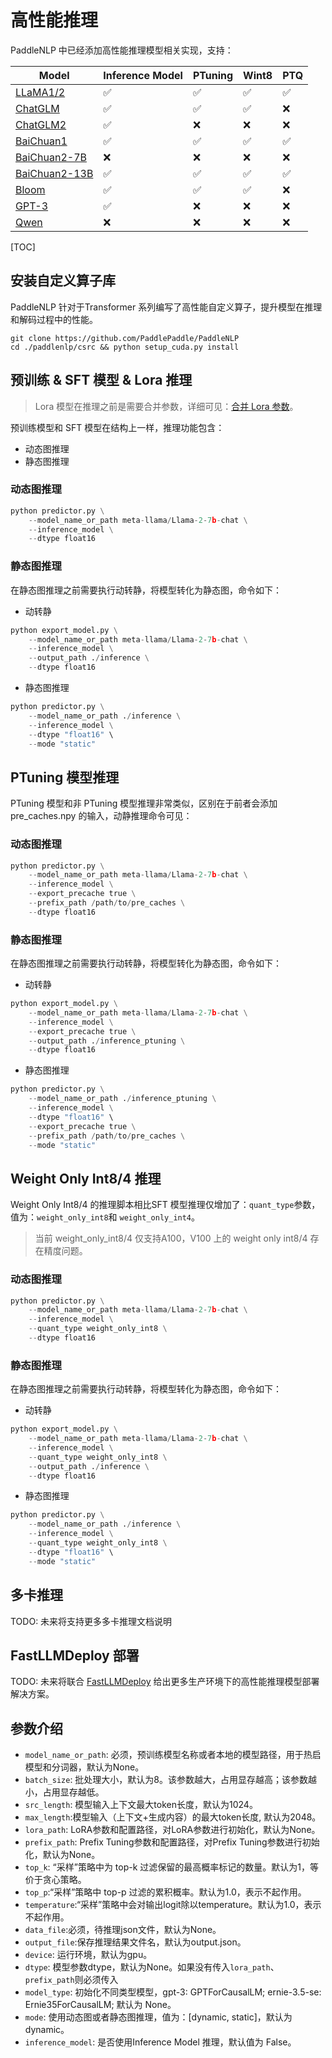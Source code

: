 # 高性能推理

PaddleNLP 中已经添加高性能推理模型相关实现，支持：

| Model                       | Inference Model | PTuning | Wint8 | PTQ |
|-----------------------------|-----------------|---------|-------|-----|
| [LLaMA1/2](./llama)         | ✅               | ✅       | ✅     | ✅   |
| [ChatGLM](./chatglm)        | ✅               | ✅       | ✅     | ❌   |
| [ChatGLM2](./chatglm2)      | ✅               | ❌       | ❌     | ❌   |
| [BaiChuan1](./baichuan)     | ✅               | ✅       | ✅     | ✅   |
| [BaiChuan2-7B](./baichuan)  | ❌               | ❌       | ❌     | ❌   |
| [BaiChuan2-13B](./baichuan) | ✅               | ✅       | ✅     | ✅   |
| [Bloom](./bloom)            | ✅               | ✅       | ✅     | ❌   |
| [GPT-3](./gpt-3)            | ✅               | ❌       | ❌     | ❌   |
| [Qwen](./qwen)              | ❌               | ❌       | ❌     | ❌   |

[TOC]

## 安装自定义算子库

PaddleNLP 针对于Transformer 系列编写了高性能自定义算子，提升模型在推理和解码过程中的性能。

```shell
git clone https://github.com/PaddlePaddle/PaddleNLP
cd ./paddlenlp/csrc && python setup_cuda.py install
```

## 预训练 & SFT 模型 & Lora 推理

> Lora 模型在推理之前是需要合并参数，详细可见：[合并 Lora 参数](https://github.com/PaddlePaddle/PaddleNLP/tree/develop/llm#37-lora-%E5%8F%82%E6%95%B0%E5%90%88%E5%B9%B6)。

预训练模型和 SFT 模型在结构上一样，推理功能包含：

* 动态图推理
* 静态图推理

### 动态图推理

```python
python predictor.py \
    --model_name_or_path meta-llama/Llama-2-7b-chat \
    --inference_model \
    --dtype float16
```

### 静态图推理

在静态图推理之前需要执行动转静，将模型转化为静态图，命令如下：

* 动转静

```python
python export_model.py \
    --model_name_or_path meta-llama/Llama-2-7b-chat \
    --inference_model \
    --output_path ./inference \
    --dtype float16
```

* 静态图推理

```python
python predictor.py \
    --model_name_or_path ./inference \
    --inference_model \
    --dtype "float16" \
    --mode "static"
```

## PTuning 模型推理

PTuning 模型和非 PTuning 模型推理非常类似，区别在于前者会添加 pre_caches.npy 的输入，动静推理命令可见：

### 动态图推理

```python
python predictor.py \
    --model_name_or_path meta-llama/Llama-2-7b-chat \
    --inference_model \
    --export_precache true \
    --prefix_path /path/to/pre_caches \
    --dtype float16
```

### 静态图推理

在静态图推理之前需要执行动转静，将模型转化为静态图，命令如下：

* 动转静

```python
python export_model.py \
    --model_name_or_path meta-llama/Llama-2-7b-chat \
    --inference_model \
    --export_precache true \
    --output_path ./inference_ptuning \
    --dtype float16
```

* 静态图推理

```python
python predictor.py \
    --model_name_or_path ./inference_ptuning \
    --inference_model \
    --dtype "float16" \
    --export_precache true \
    --prefix_path /path/to/pre_caches \
    --mode "static"
```

## Weight Only Int8/4 推理

Weight Only Int8/4 的推理脚本相比SFT 模型推理仅增加了：`quant_type`参数，值为：`weight_only_int8`和 `weight_only_int4`。

> 当前 weight_only_int8/4 仅支持A100，V100 上的 weight only int8/4 存在精度问题。

### 动态图推理

```python
python predictor.py \
    --model_name_or_path meta-llama/Llama-2-7b-chat \
    --inference_model \
    --quant_type weight_only_int8 \
    --dtype float16
```

### 静态图推理

在静态图推理之前需要执行动转静，将模型转化为静态图，命令如下：

* 动转静

```python
python export_model.py \
    --model_name_or_path meta-llama/Llama-2-7b-chat \
    --inference_model \
    --quant_type weight_only_int8 \
    --output_path ./inference \
    --dtype float16
```

* 静态图推理

```python
python predictor.py \
    --model_name_or_path ./inference \
    --inference_model \
    --quant_type weight_only_int8 \
    --dtype "float16" \
    --mode "static"
```

## 多卡推理

TODO: 未来将支持更多多卡推理文档说明

## FastLLMDeploy 部署

TODO: 未来将联合 [FastLLMDeploy](https://github.com/PaddlePaddle/FastDeploy) 给出更多生产环境下的高性能推理模型部署解决方案。

## 参数介绍

- `model_name_or_path`: 必须，预训练模型名称或者本地的模型路径，用于热启模型和分词器，默认为None。
- `batch_size`: 批处理大小，默认为8。该参数越大，占用显存越高；该参数越小，占用显存越低。
- `src_length`: 模型输入上下文最大token长度，默认为1024。
- `max_length`:模型输入（上下文+生成内容）的最大token长度, 默认为2048。
- `lora_path`: LoRA参数和配置路径，对LoRA参数进行初始化，默认为None。
- `prefix_path`: Prefix Tuning参数和配置路径，对Prefix Tuning参数进行初始化，默认为None。
- `top_k`: “采样”策略中为 top-k 过滤保留的最高概率标记的数量。默认为1，等价于贪心策略。
- `top_p`:“采样”策略中 top-p 过滤的累积概率。默认为1.0，表示不起作用。
- `temperature`:“采样”策略中会对输出logit除以temperature。默认为1.0，表示不起作用。
- `data_file`:必须，待推理json文件，默认为None。
- `output_file`:保存推理结果文件名，默认为output.json。
- `device`: 运行环境，默认为gpu。
- `dtype`: 模型参数dtype，默认为None。如果没有传入`lora_path`、`prefix_path`则必须传入
- `model_type`: 初始化不同类型模型，gpt-3: GPTForCausalLM; ernie-3.5-se: Ernie35ForCausalLM; 默认为 None。
- `mode`: 使用动态图或者静态图推理，值为：[dynamic, static]，默认为 dynamic。
- `inference_model`: 是否使用Inference Model 推理，默认值为 False。
